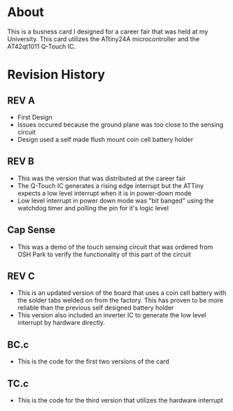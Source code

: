 # About #
This is a busness card I designed for a career fair that was held at my University. This card utilizes the ATtiny24A microcontroller and the AT42qt1011 Q-Touch IC.

# Revision History #
## REV A ##
- First Design
- Issues occured because the ground plane was too close to the sensing circuit
- Design used a self made flush mount coin cell battery holder

## REV B ##
- This was the version that was distributed at the career fair
- The Q-Touch IC generates a rising edge interrupt but the ATTiny expects a low level interrupt when it is in power-down mode
- Low level interrupt in power down mode was "bit banged" using the watchdog timer and polling the pin for it's logic level

## Cap Sense ##
- This was a demo of the touch sensing circuit that was ordered from OSH Park to verify the functionality of this part of the circuit

## REV C ## 
- This is an updated version of the board that uses a coin cell battery with the solder tabs welded on from the factory. This has proven to be more reliable than the previous self designed battery holder
- This version also included an inverter IC to generate the low level interrupt by hardware directly.

## BC.c ##
- This is the code for the first two versions of the card

## TC.c ##
- This is the code for the third version that utilizes the hardware interrupt


